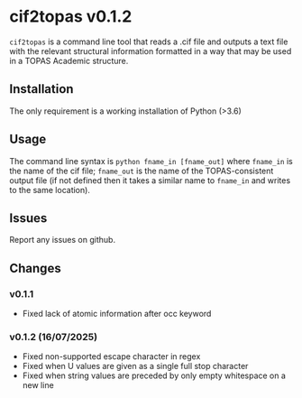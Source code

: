 # cif2topas v0.1.2
`cif2topas` is a command line tool that reads a .cif file and outputs a text file with the relevant structural information formatted in a way that may be used in a TOPAS Academic structure.
## Installation
The only requirement is a working installation of Python (>3.6)
## Usage
The command line syntax is
```python fname_in [fname_out]```
where `fname_in` is the name of the cif file; `fname_out` is the name of the TOPAS-consistent output file (if not defined then it takes a similar name to `fname_in` and writes to the same location).
## Issues
Report any issues on github.
## Changes
### v0.1.1
- Fixed lack of atomic information after occ keyword
### v0.1.2 (16/07/2025)
- Fixed non-supported escape character in regex
- Fixed when U values are given as a single full stop character
- Fixed when string values are preceded by only empty whitespace on a new line